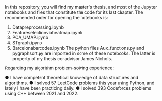 In this repository, you will find my master's thesis, and most of the Jupyter notebooks and files that constitute the code for its last chapter.
The recommended order for opening the notebooks is:
1. Datapreprocessing.ipynb
2. Featureselectionviaheatmap.ipynb 
3. PCA_UMAP.ipynb
4. STgraph.ipynb
5. Barcelonabarcodes.ipynb
The python files Aux_functions.py and pygraphsort.py are imported in some of these notebooks. The latter is property of my thesis co-advisor James Nichols.

Regarding my algorithm problem-solving experience:

● I have competent theoretical knowledge of data structures and algorithms.
● I solved 57 LeetCode problems this year using Python, and lately I have been practicing daily.
● I solved 393 Codeforces problems using C++ between 2021 and 2022.
